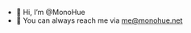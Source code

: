 - 👋 Hi, I’m @MonoHue
- 📧 You can always reach me via me@monohue.net

<!---
MonoHue/MonoHue is a ✨ special ✨ repository because its `README.md` (this file) appears on your GitHub profile.
You can click the Preview link to take a look at your changes.
--->
